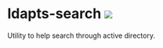 # ldapts-search ![](https://img.shields.io/travis/hwkd/ldapts-search.svg?style=flat)
Utility to help search through active directory.
